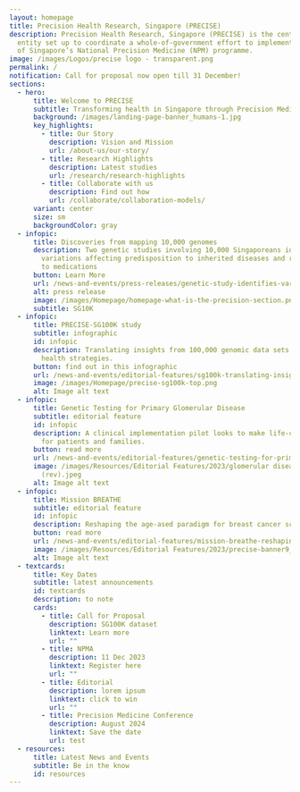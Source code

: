 ```yaml
---
layout: homepage
title: Precision Health Research, Singapore (PRECISE)
description: Precision Health Research, Singapore (PRECISE) is the central
  entity set up to coordinate a whole-of-government effort to implement Phase 2
  of Singapore’s National Precision Medicine (NPM) programme.
image: /images/Logos/precise logo - transparent.png
permalink: /
notification: Call for proposal now open till 31 December!
sections:
  - hero:
      title: Welcome to PRECISE
      subtitle: Transforming health in Singapore through Precision Medicine
      background: /images/landing-page-banner_humans-1.jpg
      key_highlights:
        - title: Our Story
          description: Vision and Mission
          url: /about-us/our-story/
        - title: Research Highlights
          description: Latest studies
          url: /research/research-highlights
        - title: Collaborate with us
          description: Find out how
          url: /collaborate/collaboration-models/
      variant: center
      size: sm
      backgroundColor: gray
  - infopic:
      title: Discoveries from mapping 10,000 genomes
      description: Two genetic studies involving 10,000 Singaporeans identify
        variations affecting predisposition to inherited diseases and response
        to medications
      button: Learn More
      url: /news-and-events/press-releases/genetic-study-identifies-variations-affecting-predisposition/
      alt: press release
      image: /images/Homepage/homepage-what-is-the-precision-section.png
      subtitle: SG10K
  - infopic:
      title: PRECISE-SG100K study
      subtitle: infographic
      id: infopic
      description: Translating insights from 100,000 genomic data sets into improved
        health strategies.
      button: find out in this infographic
      url: /news-and-events/editorial-features/sg100k-translating-insights-from-100000-genomic-data-sets/
      image: /images/Homepage/precise-sg100k-top.png
      alt: Image alt text
  - infopic:
      title: Genetic Testing for Primary Glomerular Disease
      subtitle: editorial feature
      id: infopic
      description: A clinical implementation pilot looks to make life-changing impact
        for patients and families.
      button: read more
      url: /news-and-events/editorial-features/genetic-testing-for-primary-glomerular-disease-life-changing/
      image: /images/Resources/Editorial Features/2023/glomerular diseases_profiling
        (rev).jpeg
      alt: Image alt text
  - infopic:
      title: Mission BREATHE
      subtitle: editorial feature
      id: infopic
      description: Reshaping the age-ased paradigm for breast cancer screening.
      button: read more
      url: /news-and-events/editorial-features/mission-breathe-reshaping-the-age-based-paradigm-for-breast/
      image: /images/Resources/Editorial Features/2023/precise-banner9_1400x800.jpg
      alt: Image alt text
  - textcards:
      title: Key Dates
      subtitle: latest announcements
      id: textcards
      description: to note
      cards:
        - title: Call for Proposal
          description: SG100K dataset
          linktext: Learn more
          url: ""
        - title: NPMA
          description: 11 Dec 2023
          linktext: Register here
          url: ""
        - title: Editorial
          description: lorem ipsum
          linktext: click to win
          url: ""
        - title: Precision Medicine Conference
          description: August 2024
          linktext: Save the date
          url: test
  - resources:
      title: Latest News and Events
      subtitle: Be in the know
      id: resources
---
```

